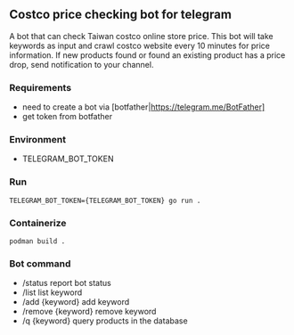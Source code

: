 ## Costco price checking bot for telegram

A bot that can check Taiwan costco online store price. This bot will take keywords as input and crawl costco website every 10 minutes for price information. If new products found or found an existing product has a price drop, send notification to your channel.

### Requirements
* need to create a bot via [botfather|https://telegram.me/BotFather]
* get token from botfather

### Environment
* TELEGRAM_BOT_TOKEN

### Run
```shell
TELEGRAM_BOT_TOKEN={TELEGRAM_BOT_TOKEN} go run .
```

### Containerize
```shell
podman build .
```

### Bot command
* /status report bot status
* /list list keyword
* /add {keyword} add keyword
* /remove {keyword} remove keyword
* /q {keyword} query products in the database
